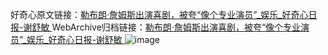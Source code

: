 好奇心原文链接：[勒布朗·詹姆斯出演喜剧，被夸“像个专业演员”_娱乐_好奇心日报-谢舒敏 ](https://www.qdaily.com/articles/12351.html)
WebArchive归档链接：[勒布朗·詹姆斯出演喜剧，被夸“像个专业演员”_娱乐_好奇心日报-谢舒敏 ](http://web.archive.org/web/20161021183225/http://www.qdaily.com:80/articles/12351.html)
![image](http://ww3.sinaimg.cn/large/007d5XDply1g3wjocgqisj30u039jb29)